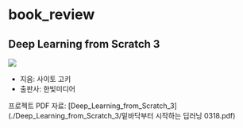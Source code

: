 # book_review
## Deep Learning from Scratch 3
![](https://www.hanbit.co.kr/data/books/B8475831198_l.jpg)
- 지음: 사이토 고키
- 출판사: 한빛미디어    
   
프로젝트 PDF 자료: [Deep_Learning_from_Scratch_3](./Deep_Learning_from_Scratch_3/밑바닥부터 시작하는 딥러닝 0318.pdf)

